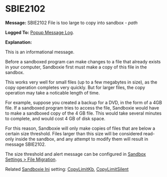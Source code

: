 # SBIE2102


**Message:** SBIE2102 File is too large to copy into sandbox - _path_

**Logged To:** [Popup Message Log](PopupMessageLog).

**Explanation:**

This is an informational message.

Before a sandboxed program can make changes to a file that already exists in your computer, Sandboxie first must make a copy of this file in the sandbox.

This works very well for small files (up to a few megabytes in size), as the copy operation completes very quickly. But for larger files, the copy operation may take a noticable length of time.

For example, suppose you created a backup for a DVD, in the form of a 4GB file. If a sandboxed program tries to access the file, Sandboxie would have to make a sandboxed copy of the 4 GB file. This would take several minutes to complete, and would cost 4 GB of disk space.

For this reason, Sandboxie will only make copies of files that are below a certain size threshold. Files larger than this size will be considered read-only inside the sandbox, and any attempt to modify them will result in message SBIE2102\.

The size threshold and alert message can be configured in [Sandbox Settings > File Migration](FileMigrationSettings).

Related [Sandboxie Ini](SandboxieIni) setting: [CopyLimitKb](CopyLimitKb), [CopyLimitSilent](CopyLimitSilent)
